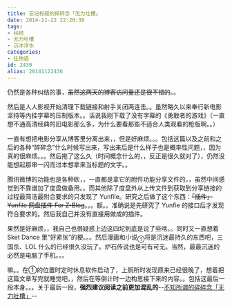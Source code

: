 ```yaml
---
title: 忘记标题的碎碎念「无力吐槽」
date: 2014-11-22 22:20:30
tags:
- 纠结
- 无力吐槽
- 沉冰浮水
categories:
- 往物语
id: 2430
alias: 20141122436
---
```


仍然是各种纠结的事，~~虽然这两天的博客访问量还是很不错的~~。。

<!-- more -->

然后是人人影视开始清理下载链接和射手关闭两连击。。虽然略久以来奉行新电影坚持等内挂字幕的压制版本。。话说我刚下载了没有字幕的《勇敢者的游戏》（一直想不通高清经典的旧电影那么多，为什么要看那些不适合人类观看的枪版啊。。）

一直有想把电影分享从博客里分离出来，，但是好麻烦。。。包括这篇以及之前和之后的各种“碎碎念”什么时候写出来，写出来后是什么样子也是概率性问题，，因为真的很麻烦。。。然后拖了这么久（时间概念什么的，，反正是很久就对了），仍然没能想起那串一闪而过本想拿来当标题的文字。。

腾讯微博的功能也是各种砍，，一直都是拿它的附件功能分享文件的，，虽然中间感觉到不靠谱加了度盘做备用。。而其他除了度盘外从上传文件到获取到分享链接的过程最简洁最附合要求的只发现了 Yunfile。研究之后做了这个东西：~~「插件」Yunfile 网盘插件 For Z-Blog~~。。。额。。准确说是先研究了 Yunfie 的接口后才发现符合要求的。然后我自己并没有直接用做成的插件。

果然是好麻烦，，我自己也很疑惑上边这四坨到底是说了些啥。。同时又一直想着 Sket Dance 里“好紧张”的梗。。。然后漫画和小说<sub>①</sub>将是沉迷最持久的东西吧，三国杀、LOL 什么的已经很久没玩了。炉石传说也是可有可无。当然，最最沉迷的必然是电脑了手机。。。

嘛。。在①的位置时定时休息软件启动了，上厕所时发现原来已经很晚了，想着把这篇文章写完就睡觉吧，，然后在等倒计时一边构思接下来的内容。。包括这最后一段本身。。。关于最后一段，**强烈建议阅读之前更加混乱的**--[不知所谓的碎碎念「无力吐槽」](https://www.wdssmq.com/post/20100529960.html "不知所谓的碎碎念「无力吐槽」")--

<!--2430-->
